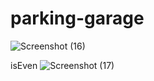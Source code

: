 # parking-garage


![Screenshot (16)](https://user-images.githubusercontent.com/123403914/219520482-1fee4f37-20cb-4fb6-b670-c4c2921052a7.png)


isEven
![Screenshot (17)](https://user-images.githubusercontent.com/123403914/219522962-a09861c6-57f9-439f-b72a-0e53099cb883.png)
